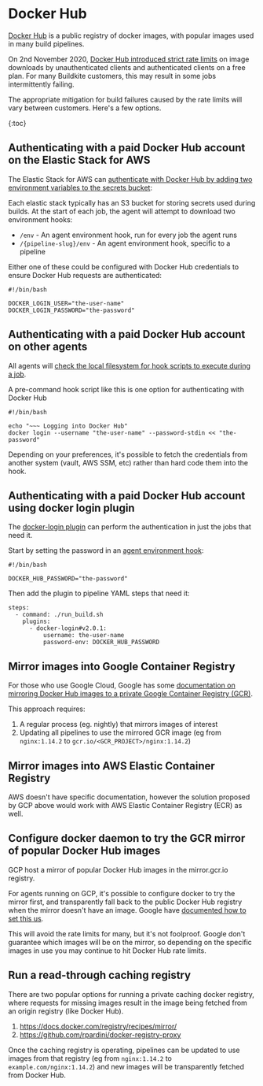# Docker Hub

[Docker Hub](https://hub.docker.com/) is a public registry of docker images,
with popular images used in many build pipelines.

On 2nd November 2020, [Docker Hub introduced strict rate
limits](https://docs.docker.com/docker-hub/download-rate-limit/) on image
downloads by unauthenticated clients and authenticated clients on a free plan.
For many Buildkite customers, this may result in some jobs intermittently
failing.

The appropriate mitigation for build failures caused by the rate limits will
vary between customers. Here's a few options.

{:toc}

## Authenticating with a paid Docker Hub account on the Elastic Stack for AWS

The Elastic Stack for AWS can [authenticate with Docker Hub by adding two
environment variables to the secrets
bucket](https://github.com/buildkite/elastic-ci-stack-for-aws#docker-registry-support):

Each elastic stack typically has an S3 bucket for storing secrets used during
builds. At the start of each job, the agent will attempt to download two
environment hooks:

* `/env` - An agent environment hook, run for every job the agent runs
* `/{pipeline-slug}/env` - An agent environment hook, specific to a pipeline

Either one of these could be configured with Docker Hub credentials to ensure
Docker Hub requests are authenticated:

    #!/bin/bash

    DOCKER_LOGIN_USER="the-user-name"
    DOCKER_LOGIN_PASSWORD="the-password"

## Authenticating with a paid Docker Hub account on other agents

All agents will [check the local filesystem for hook scripts to execute during a job](/docs/agent/v3/hooks).

A pre-command hook script like this is one option for authenticating with Docker Hub

    #!/bin/bash

    echo "~~~ Logging into Docker Hub"
    docker login --username "the-user-name" --password-stdin << "the-password"

Depending on your preferences, it's possible to fetch the credentials from
another system (vault, AWS SSM, etc) rather than hard code them into the hook.

## Authenticating with a paid Docker Hub account using docker login plugin

The [docker-login plugin](https://github.com/buildkite-plugins/docker-login-buildkite-plugin/) can perform the authentication in just the jobs that need it.

Start by setting the password in an [agent environment hook](/docs/agent/v3/hooks):

    #!/bin/bash

    DOCKER_HUB_PASSWORD="the-password"

Then add the plugin to pipeline YAML steps that need it:

    steps:
      - command: ./run_build.sh
        plugins:
          - docker-login#v2.0.1:
              username: the-user-name
              password-env: DOCKER_HUB_PASSWORD

## Mirror images into Google Container Registry

For those who use Google Cloud, Google has some [documentation on mirroring
Docker Hub images to a private Google Container Registry
(GCR)](https://cloud.google.com/container-registry/docs/migrate-external-containers).

This approach requires:

1. A regular process (eg. nightly) that mirrors images of interest
2. Updating all pipelines to use the mirrored GCR image (eg from `nginx:1.14.2`
   to `gcr.io/<GCR_PROJECT>/nginx:1.14.2`)

## Mirror images into AWS Elastic Container Registry

AWS doesn't have specific documentation, however the solution proposed by GCP
above would work with AWS Elastic Container Registry (ECR) as well.

## Configure docker daemon to try the GCR mirror of popular Docker Hub images

GCP host a mirror of popular Docker Hub images in the mirror.gcr.io registry.

For agents running on GCP, it's possible to configure docker to try the mirror
first, and transparently fall back to the public Docker Hub registry when the
mirror doesn't have an image. Google have [documented how to set this
us](https://cloud.google.com/container-registry/docs/pulling-cached-images).

This will avoid the rate limits for many, but it's not foolproof. Google don't
guarantee which images will be on the mirror, so depending on the specific
images in use you may continue to hit Docker Hub rate limits.

## Run a read-through caching registry

There are two popular options for running a private caching docker registry,
where requests for missing images result in the image being fetched from an
origin registry (like Docker Hub).

1. https://docs.docker.com/registry/recipes/mirror/
2. https://github.com/rpardini/docker-registry-proxy

Once the caching registry is operating, pipelines can be updated to use images
from that registry (eg from `nginx:1.14.2` to `example.com/nginx:1.14.2`) and
new images will be transparently fetched from Docker Hub.
